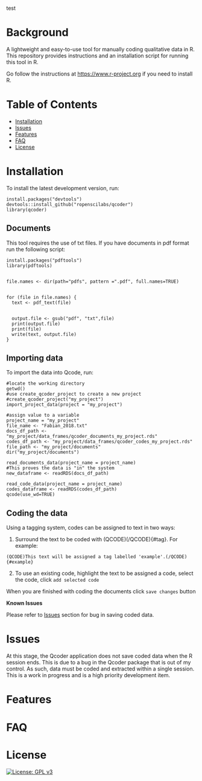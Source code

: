 test

# Background
A lightweight and easy-to-use tool for manually coding qualitative data in R. This repository provides instructions and an installation script for running this tool in R.

Go follow the instructions at https://www.r-project.org if you need to install R. 



# Table of Contents
- [Installation](#installation)
- [Issues](#issues)
- [Features](#features)
- [FAQ](#faq)
- [License](#license)

# Installation 
To install the latest development version, run:
```Rscript
install.packages("devtools")
devtools::install_github("ropenscilabs/qcoder")
library(qcoder)
```

## Documents
This tool requires the use of txt files. If you have documents in pdf format run the following script: 

```Rscript
install.packages("pdftools")
library(pdftools)


file.names <- dir(path="pdfs", pattern =".pdf", full.names=TRUE)


for (file in file.names) {
  text <- pdf_text(file)

  
  output.file <- gsub("pdf", "txt",file)
  print(output.file)
  print(file)
  write(text, output.file)
}

```

## Importing data
To import the data into Qcode, run: 
```Rscript
#locate the working directory
getwd()
#use create_qcoder_project to create a new project
#create_qcoder_project("my_project")
import_project_data(project = "my_project")
```

```Rscript
#assign value to a variable
project_name = "my_project"
file_name <- "Fabian_2018.txt"
docs_df_path <-"my_project/data_frames/qcoder_documents_my_project.rds"
codes_df_path <- "my_project/data_frames/qcoder_codes_my_project.rds"
file_path <- "my_project/documents"
dir("my_project/documents")
```

```Rscript 
read_documents_data(project_name = project_name)
#This proves the data is "in" the system
new_dataframe <- readRDS(docs_df_path)
```

```Rscript 
read_code_data(project_name = project_name)
codes_dataframe <- readRDS(codes_df_path)
qcode(use_wd=TRUE)
```

## Coding the data 
Using a tagging system, codes can be assigned to text in two ways:
1. Surround the text to be coded with (QCODE)(/QCODE){#tag}. For example: 

```(QCODE)This text will be assigned a tag labelled 'example'.(/QCODE){#example}```

2. To use an existing code, highlight the text to be assigned a code, select the code, click ```add selected code```

When you are finished with coding the documents click ```save changes``` button

**Known Issues** 

Please refer to [Issues](#issues) section for bug in saving coded data. 

# Issues
At this stage, the Qcoder application does not save coded data when the R session ends. This is due to a bug in the Qcoder package that is out of my control. As such, data must be coded and extracted within a single session. This is a work in progress and is a high priority development item. 

# Features

# FAQ

# License
[![License: GPL v3](https://img.shields.io/badge/License-GPLv3-blue.svg)](https://www.gnu.org/licenses/gpl-3.0)

